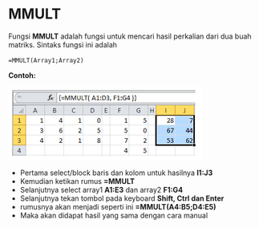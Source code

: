 # MMULT



Fungsi **MMULT** adalah fungsi untuk mencari hasil perkalian dari dua buah matriks. Sintaks fungsi ini adalah

```text
=MMULT(Array1;Array2)
```

**Contoh:**

![](../.gitbook/assets/mmult.PNG)



* Pertama select/block baris dan kolom untuk hasilnya **I1:J3**
* Kemudian ketikan rumus **=MMULT**
* Selanjutnya select array1 **A1:E3** dan array2 **F1:G4**
* Selanjutnya tekan tombol pada keyboard **Shift, Ctrl dan Enter**
* rumusnya akan menjadi seperti ini **=MMULT\(A4:B5;D4:E5\)**
* Maka akan didapat hasil yang sama dengan cara manual

